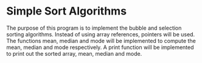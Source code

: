 # Simple Sort Algorithms
The purpose of this program is to implement the bubble and selection sorting algorithms.
   Instead of using array references, pointers will be used. The functions mean, median and mode will be implemented to
   compute the mean, median and mode respectively. A print function will be implemented to print out the sorted array, mean, median and mode.
